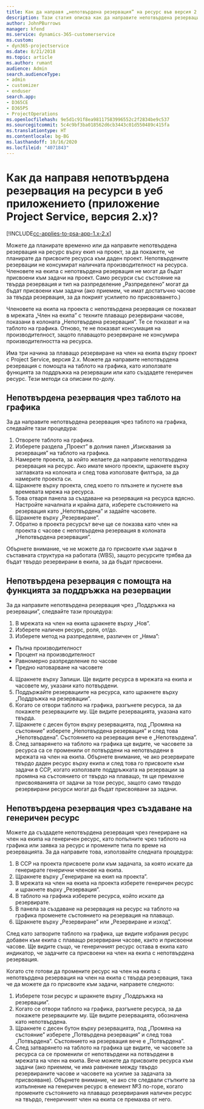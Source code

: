 ```yaml
---
title: Как да направя „непотвърдена резервация” на ресурс във версия 2.x на приложението?
description: Тази статия описва как да направите непотвърдена резервация за членове на екипа на проекта с Project Service.
author: JohnPBurrows
manager: kfend
ms.service: dynamics-365-customerservice
ms.custom:
- dyn365-projectservice
ms.date: 8/21/2018
ms.topic: article
ms.author: rumant
audience: Admin
search.audienceType:
- admin
- customizer
- enduser
search.app:
- D365CE
- D365PS
- ProjectOperations
ms.openlocfilehash: 9e5d1c91f8ea98117583996552c2f2834be9c537
ms.sourcegitcommit: 5c4c9bf3ba018562d6cb3443c01d550489c415fa
ms.translationtype: HT
ms.contentlocale: bg-BG
ms.lasthandoff: 10/16/2020
ms.locfileid: "4071843"
---
```

# <a name="how-do-i-soft-book-resources-in-the-web-app-project-service-app-v2x"></a>Как да направя непотвърдена резервация на ресурси в уеб приложението (приложение Project Service, версия 2.x)?

[!INCLUDE[cc-applies-to-psa-app-1.x-2.x](../includes/cc-applies-to-psa-app-1x-2x.md)]

Можете да планирате временно или да направите непотвърдена резервация на ресурс върху екип на проект, за да покажете, че планирате да присвоите ресурса към даден проект. Непотвърдените резервации не консумират наличната производителност на ресурса. Членовете на екипа с непотвърдена резервация не могат да бъдат присвоени към задачи на проект. Само ресурси със състояние на твърда резервация и тип на разпределение „Разпределено” могат да бъдат присвоени към задачи (ако приемем, че имат достатъчно часове за твърда резервация, за да покрият усилието по присвояването.)

Членовете на екипа на проекта с непотвърдена резервация се показват в мрежата „Член на екипа” с техните плаващо резервирани часове, показани в колоната „Непотвърдена резервация”. Те се показват и на таблото на графика. Отново, те не показват консумация на производителност, защото плаващото резервиране не консумира производителността на ресурса.

Има три начина за плаващо резервиране на член на екипа върху проект с Project Service, версия 2.x. Можете да направите непотвърдена резервация с помощта на таблото на графика, като използвате функцията за поддръжка на резервации или като създадете генеричен ресурс. Тези методи са описани по-долу.

## <a name="soft-book-with-the-schedule-board"></a>Непотвърдена резервация чрез таблото на графика

За да направите непотвърдена резервация чрез таблото на графика, следвайте тази процедура: 
1. Отворете таблото на графика.
2. Изберете раздела „Проект” в долния панел „Изисквания за резервация” на таблото на графика.
3. Намерете проекта, за който желаете да направите непотвърдена резервация на ресурс. Ако имате много проекти, щракнете върху заглавката на колоната и след това използвате филтъра, за да намерите проекта си.
4. Щракнете върху проекта, след което го плъзнете и пуснете във времевата мрежа на ресурса.
5. Това отваря панела за създаване на резервация на ресурса вдясно. Настройте началната и крайна дата, изберете състоянието на резервация като „Непотвърдена” и задайте часовете. 
6. Щракнете върху „Резервиране”.
7. Обратно в проекта ресурсът вече ще се показва като член на проекта с часове с непотвърдена резервация в колоната „Непотвърдена резервация”.

Обърнете внимание, че не можете да го присвоите към задачи в съставната структура на работата (WBS), защото ресурсите трябва да бъдат твърдо резервирани в екипа, за да бъдат присвоени.

## <a name="soft-book-using-the-maintain-bookings-feature"></a>Непотвърдена резервация с помощта на функцията за поддръжка на резервации

За да направите непотвърдена резервация чрез „Поддръжка на резервации”, следвайте тази процедура:
1. В мрежата на член на екипа щракнете върху „Нов”.
2. Изберете наличен ресурс, роля, от/до.
3. Изберете метод на разпределяне, различен от „Няма”:
- Пълна производителност
- Процент на производителност
- Равномерно разпределение по часове
- Предно натоварване на часовете
4. Щракнете върху Запиши. Ще видите ресурса в мрежата на екипа и часовете му, указани като потвърдени.
5. Поддържайте резервациите на ресурса, като щракнете върху „Поддръжка на резервации”.
6. Когато се отвори таблото на графика, разгънете ресурса, за да покажете резервациите му. Ще видите резервацията, указана като твърда.
7. Щракнете с десен бутон върху резервацията, под „Промяна на състояние” изберете „Непотвърдена резервация” и след това „Непотвърдена”. Състоянието на резервация вече е „Непотвърдена”.
8. След затварянето на таблото на графика ще видите, че часовете за ресурса са се променили от потвърдени на непотвърдени в мрежата на член на екипа.
Обърнете внимание, че ако резервирате твърдо даден ресурс върху екипа и след това го присвоите към задачи в ССР, когато използвате поддръжката на резервации за промяна на състоянието от твърдо на плаващо, тя ще премахне присвояванията от задачи за този ресурс, защото само твърдо резервирани ресурси могат да бъдат присвоявани за задачи.

## <a name="soft-book-by-creating-a-generic-resource"></a>Непотвърдена резервация чрез създаване на генеричен ресурс

Можете да създадете непотвърдена резервация чрез генериране на член на екипа на генеричен ресурс, като попълните чрез таблото на графика или заявка за ресурс и промените типа по време на резервацията.
За да направите това, използвайте следната процедура:

1. В ССР на проекта присвоете роли към задачата, за която искате да генерирате генерични членове на екипа.
2. Щракнете върху „Генериране на екип на проекта”.
3. В мрежата на член на екипа на проекта изберете генеричен ресурс и щракнете върху „Резервация”.
4. В таблото на графика изберете ресурса, който искате да резервирате.
5. В панела за създаване на резервация на ресурс на таблото на графика променете състоянието на резервация на плаващо.
6. Щракнете върху „Резервиране” или „Резервиране и изход”.

След като затворите таблото на графика, ще видите избрания ресурс добавен към екипа с плаващо резервирани часове, както и присвоени часове. Ще видите също, че генеричният ресурс остава в екипа като индикатор, че задачите са присвоени на член на екипа с непотвърдена резервация.

Когато сте готови да промените ресурс на член на екипа с непотвърдена резервация на член на екипа с твърда резервация, така че да можете да го присвоите към задачи, направете следното:

1. Изберете този ресурс и щракнете върху „Поддръжка на резервации”.
2. Когато се отвори таблото на графика, разгънете ресурса, за да покажете резервациите му. Ще видите резервацията, обозначена като непотвърдена.
3. Щракнете с десен бутон върху резервацията, под „Промяна на състояние” изберете „Потвърдена резервация” и след това „Потвърдена”. Състоянието на резервация вече е „Потвърдена”.
4. След затварянето на таблото на графика ще видите, че часовете за ресурса са се променили от непотвърдени на потвърдени в мрежата на член на екипа. Вече можете да присвоите ресурса към задачи (ако приемем, че има равнение между твърдо резервираните часове и часовете на усилие за задачата за присвояване). Обърнете внимание, че ако сте следвали стъпките за изпълнение на генеричен ресурс в елемент №3 по-горе, когато промените състоянието на плаващо резервирания наличен ресурс на твърдо, генеричният член на екипа се премахва от него.
